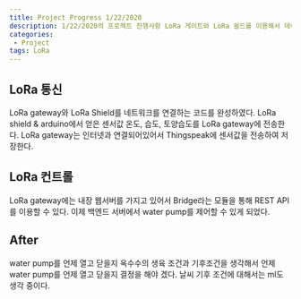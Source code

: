 ```yaml
---
title: Project Progress 1/22/2020
description: 1/22/2020의 프로젝트 진행사항 LoRa 게이트와 LoRa 쉴드를 이용해서 데이터 취합을 하는 것과 또 다른 LoRa 쉴드를 이용해서 API로 water pump를 제어할 수 있도록 코드를 작성하였다.
categories:
 - Project
tags: LoRa
---
```



## LoRa 통신
LoRa gateway와 LoRa Shield를 네트워크를 연결하는 코드를 완성하였다. LoRa shield & arduino에서 얻은 센서값 온도, 습도, 토양습도를 LoRa gateway에 전송한다. LoRa gateway는 인터넷과 연결되어있어서 Thingspeak에 센서값을 전송하여 저장한다.

## LoRa 컨트롤
LoRa gateway에는 내장 웹서버를 가지고 있어서 Bridge라는 모듈을 통해 REST API를 이용할 수 있다. 이제 백엔드 서버에서 water pump를 제어할 수 있게 되었다.

## After
water pump를 언제 열고 닫을지 옥수수의 생육 조건과 기후조건을 생각해서 언제 water pump를 언제 열고 닫을지 결정을 해야 겠다.
날씨  기후 조건에 대해서는 ml도 생각 중이다.
